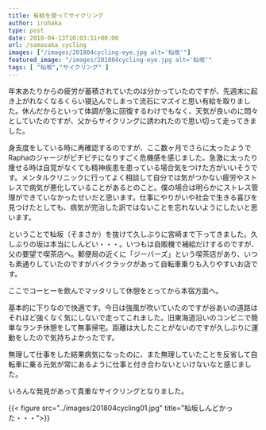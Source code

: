 ```yaml
---
title: 有給を使ってサイクリング
author: irohaka
type: post
date: 2018-04-13T10:03:51+00:00
url: /somasaka_cycling
images: ["/images/201804cycling-eye.jpg alt='杣坂'"]
featured_image: "/images/201804cycling-eye.jpg alt='杣坂'"
tags: [ "杣坂","サイクリング" ]
---
```


年末あたりからの疲労が蓄積されていたのは分かっていたのですが、先週末に起き上がれなくなるくらい寝込んでしまって流石にマズイと思い有給を取りました。休んだからといって体調が急に回復するわけでもなく、天気が良いのに悶々としていたのですが、父からサイクリングに誘われたので思い切って走ってきました。
  
身支度をしている時に再確認するのですが、ここ数ヶ月でさらに太ったようでRaphaのジャージがピチピチになりすごく危機感を感じました。急激に太ったり痩せる時は自覚がなくても精神疾患を患っている場合気をつけた方がいいそうです。メンタルクリニックに行ってよく相談して自分では気がつかない疲労やストレスで病気が悪化していることがあるとのこと。僕の場合は明らかにストレス管理ができていなかったせいだと思います。仕事にやりがいや社会で生きる喜びを見つけたとしても、病気が完治した訳ではないことを忘れないようにしたいと思います。

ということで杣坂（そまさか）を抜けて久しぶりに宮崎まで下ってきました。久しぶりの坂は本当にしんどい・・・。いつもは自販機で補給だけするのですが、父の要望で喫茶店へ。郵便局の近くに「ジーバーズ」という喫茶店があり、いつも素通りしていたのですがバイクラックがあって自転車乗りも入りやすいお店です。
  
ここでコーヒーを飲んでマッタリして休憩をとってから本宿方面へ。
  
基本的に下りなので快適です。今日は強風が吹いていたのですが谷あいの道路はそれほど強くなく気にしないで走ってこれました。旧東海道沿いのコンビニで簡単なランチ休憩をして無事帰宅。距離は大したことがないのですが久しぶりに運動をしたので気持ちよかったです。
  
無理して仕事をした結果病気になったのに、また無理していたことを反省して自転車に乗る元気が常にあるように仕事と付き合わないといけないなと感じました。
  
いろんな発見があって貴重なサイクリングとなりました。

{{< figure src="../images/201804cycling01.jpg" title="杣坂しんどかった・・・">}}

